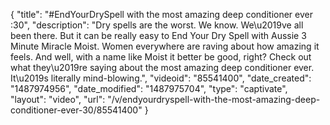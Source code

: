 {
    "title": "#EndYourDrySpell with the most amazing deep conditioner ever :30",
    "description": "Dry spells are the worst. We know. We\u2019ve all been there. But it can be really easy to End Your Dry Spell with Aussie 3 Minute Miracle Moist. Women everywhere are raving about how amazing it feels. And well, with a name like Moist it better be good, right? Check out what they\u2019re saying about the most amazing deep conditioner ever. It\u2019s literally mind-blowing.",
    "videoid": "85541400",
    "date_created": "1487974956",
    "date_modified": "1487975704",
    "type": "captivate",
    "layout": "video",
    "url": "\/v\/endyourdryspell-with-the-most-amazing-deep-conditioner-ever-30\/85541400"
}